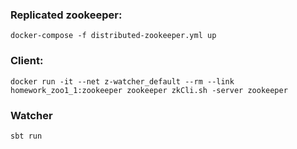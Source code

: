 ### Replicated zookeeper:
    docker-compose -f distributed-zookeeper.yml up

### Client:
    docker run -it --net z-watcher_default --rm --link homework_zoo1_1:zookeeper zookeeper zkCli.sh -server zookeeper

### Watcher
    sbt run 

